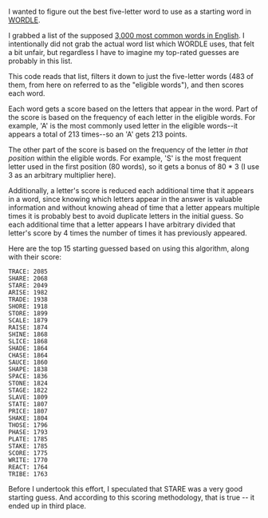 I wanted to figure out the best five-letter word to use as a starting word in [WORDLE](https://www.powerlanguage.co.uk/wordle/).

I grabbed a list of the supposed [3,000 most common words in English](https://www.ef.edu/english-resources/english-vocabulary/top-3000-words/). I intentionally did not grab the actual word list which WORDLE uses, that felt a bit unfair, but regardless I have to imagine my top-rated guesses are probably in this list.

This code reads that list, filters it down to just the five-letter words (483 of them, from here on referred to as the "eligible words"), and then scores each word.

Each word gets a score based on the letters that appear in the word. Part of the score is based on the frequency of each letter in the eligible words. For example, 'A' is the most commonly used letter in the eligible words--it appears a total of 213 times--so an 'A' gets 213 points. 

The other part of the score is based on the frequency of the letter _in that position_ within the eligible words. For example, 'S' is the most frequent letter used in the first position (80 words), so it gets a bonus of 80 * 3 (I use 3 as an arbitrary multiplier here).

Additionally, a letter's score is reduced each additional time that it appears in a word, since knowing which letters appear in the answer is valuable information and without knowing ahead of time that a letter appears multiple times it is probably best to avoid duplicate letters in the initial guess. So each additional time that a letter appears I have arbitrary divided that letter's score by 4 times the number of times it has previously appeared. 

Here are the top 15 starting guessed based on using this algorithm, along with their score:

    TRACE: 2085
    SHARE: 2068
    STARE: 2049
    ARISE: 1982
    TRADE: 1938
    SHORE: 1918
    STORE: 1899
    SCALE: 1879
    RAISE: 1874
    SHINE: 1868
    SLICE: 1868
    SHADE: 1864
    CHASE: 1864
    SAUCE: 1860
    SHAPE: 1838
    SPACE: 1836
    STONE: 1824
    STAGE: 1822
    SLAVE: 1809
    STATE: 1807
    PRICE: 1807
    SHAKE: 1804
    THOSE: 1796
    PHASE: 1793
    PLATE: 1785
    STAKE: 1785
    SCORE: 1775
    WRITE: 1770
    REACT: 1764
    TRIBE: 1763

Before I undertook this effort, I speculated that STARE was a very good starting guess. And according to this scoring methodology, that is true -- it ended up in third place.